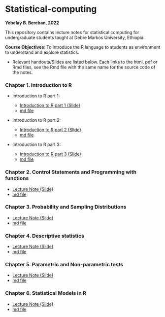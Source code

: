 # Statistical-computing

**Yebelay B. Berehan, 2022**

This repository contains lecture notes for statistical computing for undergraduate students taught at Debre Markos University, Ethiopia. 

**Course Objectives**: To introduce the R language to students as environment to understand and explore statistics.

- Relevant handouts/Slides are listed below. Each links to the html, pdf or Rmd files, see the Rmd file with the same name for the source code of the notes. 

### Chapter 1. Introduction to R

* Introduction to R part 1:
    * [Introduction to R part 1 (Slide)](https://github.com/Yebelay/Statistical-computing/blob/main/Chapter%201/Introduction%20to%20R-Part%201/Introduction%20to%20R-Part%201.pdf)
     * [md file](https://github.com/Yebelay/Statistical-computing/tree/main/Chapter%201/Introduction%20to%20R-Part%201/intro_part_1.md)

* Introduction to R part 2:
    *  [Introduction to R part 2 (Slide)](https://github.com/Yebelay/Statistical-computing/blob/main/Chapter%201/Introduction%20to%20R-Part%202/Introduction%20to%20R-Part%202.pdf)
    *  [md file](https://github.com/Yebelay/Statistical-computing/blob/main/Chapter%201/Introduction%20to%20R-Part%202/intro_part_2.md)
    
* Introduction to R part 3:
    * [Introduction to R part 3 (Slide)](https://github.com/Yebelay/Statistical-computing/blob/main/Chapter%201/Introduction%20to%20R-Part%203/Introduction%20to%20R-Part%203.pdf)
    *  [md file](https://github.com/Yebelay/Statistical-computing/blob/main/Chapter%201/Introduction%20to%20R-Part%203/intro_part_3.md)
    
### Chapter 2. Control Statements and Programming with functions

*  [Lecture Note (Slide)](https://github.com/Yebelay/Statistical-computing/blob/main/Chapter%202/Control%20Statements%20and%20Programming%20with%20functions.pdf)
* [md file](https://github.com/Yebelay/Statistical-computing/blob/main/Chapter%202/chapter%202%20markdown.md)

### Chapter 3. Probability and Sampling Distributions 

  * [Lecture Note (Slide)](https://github.com/Yebelay/Statistical-computing/blob/main/Chapter%203/Probability%20and%20Sampling%20Distributions.pdf) 
  * [md file](https://github.com/Yebelay/Statistical-computing/blob/main/Chapter%203/Chapter%203%20markdown.md)

### Chapter 4. Descriptive statistics 

  * [Lecture Note (Slide)](https://github.com/Yebelay/Statistical-computing/blob/main/Chapter%204/Descriptive%20Statistics.pdf)
  * [md file](https://github.com/Yebelay/Statistical-computing/blob/main/Chapter%204/Chapter%204%20markdown.md)

### Chapter 5.	Parametric and Non-parametric tests 

* [Lecture Note (Slide)]()
* [md file]()

### Chapter 6. Statistical Models in R 

* [Lecture Note (Slide)]()
* [md file]()
